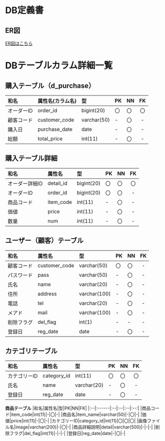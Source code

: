 # DB定義書
## ER図
[ER図はこちら](Aso2001022/2021sys-design/edit/main/kadai23.md"ER図はこちら")
# DBテーブルカラム詳細一覧

## 購入テーブル（d_purchase）
|和名|属性名(カラム名)|型|PK|NN|FK|
|:---|:------|:--|:--|:--|:--:|
|オーダーID|order_id|bigint(20)|〇|〇|〇|
|顧客コード|customer_code|varchar(50)|-|〇|-|
|購入日|purchase_date|date|-|〇|-|
|総額|total_price|int(11)|-|〇|-|

## 購入テーブル詳細
|和名|属性名|型|PK|NN|FK|
|:--|:------|:--|:--|:--|:--:|
|オーダー詳細ID|detail_id|bigint(20)|〇|〇|〇|
|オーダーID|order_id|bigint(20)|〇|〇|-|
|商品コード|item_code|int(11)|-|〇|-|
|価値|price|int(11)|-|〇|-|
|数量|num|int(11)|-|〇|-|

## ユーザー（顧客）テーブル 
|和名|属性名|型|PK|NN|FK|
|:--|:------|:--|:--|:--|:--:|
|顧客コード|customer_code|varchar(50)|〇|〇|-|
|パスワード|pass|varchar(50)|-|〇|-|
|氏名|name|varchar(20)|-|〇|-|
|住所|address|varchar(100)|-|〇|-|
|電話|tel|varchar(20)|-|〇|-|
|メアド|mail|varchar(100)|-|〇|-|
|削除フラグ|del_flag|int(1)|-|-|-|
|登録日|reg_date|date|-|〇|-|

## カテゴリテーブル
|和名|属性名|型|PK|NN|FK|
|:--|:-----|:-|:-|:--|:--:|
|カテゴリーID|category_id|int(11)|〇|〇|〇|
|氏名|name|varchar(20)|-|〇|-|
|登録日|reg_date|date|-|〇|-|

**商品テーブル**
|和名|属性名|型|PK|NN|FK|
|:--|:------|:--|:--|:--|:--:|
|商品コード|item_code|int(11)|-|〇|-|
|商品名|item_name|varchar(50)|-|〇|-|
|価値|price|int(11)|-|〇|-|
|カテゴリーID|category_id|int(11)|〇|〇|〇|
|画像ファイル名|image|varchar(200)|-|〇|-|
|商品詳細説明|detail|varchar(500)|-|-|-|
|削除フラグ|del_flag|int(11)|-|-|-|
|登録日|reg_date|date|-|〇|-|
